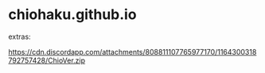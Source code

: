 # chiohaku.github.io

extras:

https://cdn.discordapp.com/attachments/808811107765977170/1164300318792757428/ChioVer.zip
